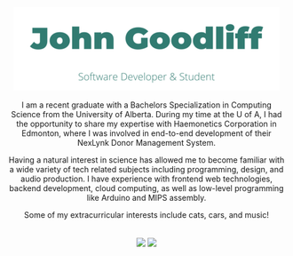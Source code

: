 <!-- Project Header -->
<div align="center">
	<a href="https://johng.io" title="John's Portfolio">
  		<img class="projectLogo" src="logo.png" alt="Project logo" title="Project logo" width="480" height="150">
	</a>
	<p class="projectDesc">
I am a recent graduate with a Bachelors Specialization in Computing Science from the University of Alberta. During my time at the U of A, I had the opportunity to share my expertise with Haemonetics Corporation in Edmonton, where I was involved in end-to-end development of their NexLynk Donor Management System.

Having a natural interest in science has allowed me to become familiar with a wide variety of tech related subjects including programming, design, and audio production. I have experience with frontend web technologies, backend development, cloud computing, as well as low-level programming like Arduino and MIPS assembly.

Some of my extracurricular interests include cats, cars, and music!
	</p>
	<br/>
	<a title="Github Stats">
		<picture>
			<source media="(prefers-color-scheme: dark)" srcset="https://github-readme-stats.vercel.app/api?username=jerboa88&custom_title=Github%20Stats&count_private=true&include_all_commits=true&hide=contribs&show_icons=true&line_height=24&hide_border=true&title_color=317b71&icon_color=317b71&bg_color=00000000&text_color=c9d1d9" />
			<img align="center" src="https://github-readme-stats.vercel.app/api?username=jerboa88&custom_title=Github%20Stats&count_private=true&include_all_commits=true&hide=contribs&show_icons=true&line_height=24&hide_border=true&title_color=317b71&icon_color=317b71&bg_color=00000000" />
		</picture>
	</a>
	<a title="Most Used Languages">
		<picture>
			<source media="(prefers-color-scheme: dark)" srcset="https://github-readme-stats.vercel.app/api/top-langs?username=jerboa88&layout=compact&langs_count=6&hide_border=true&title_color=317b71&icon_color=317b71&bg_color=00000000&text_color=c9d1d9" />
			<img align="center" src="https://github-readme-stats.vercel.app/api/top-langs?username=jerboa88&layout=compact&langs_count=6&hide_border=true&title_color=317b71&icon_color=317b71&bg_color=00000000" />
		</picture>
	</a>
</div>
